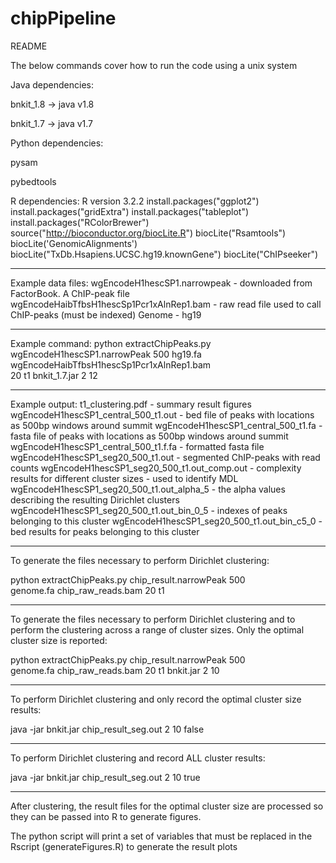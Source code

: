 # chipPipeline

README

The below commands cover how to run the code using a unix system

Java dependencies:

bnkit_1.8 -> java v1.8

bnkit_1.7 -> java v1.7

Python dependencies:

pysam

pybedtools


R dependencies:
R version 3.2.2
install.packages("ggplot2")
install.packages("gridExtra")
install.packages("tableplot")
install.packages("RColorBrewer")
source("http://bioconductor.org/biocLite.R")
biocLite("Rsamtools")
biocLite('GenomicAlignments')
biocLite("TxDb.Hsapiens.UCSC.hg19.knownGene")
biocLite("ChIPseeker")

-------------------------------------------------------------------------
Example data files:
wgEncodeH1hescSP1.narrowpeak - downloaded from FactorBook. A ChIP-peak file
wgEncodeHaibTfbsH1hescSp1Pcr1xAlnRep1.bam - raw read file used to call ChIP-peaks (must be indexed)
Genome - hg19

-------------------------------------------------------------------------
Example command:
python extractChipPeaks.py wgEncodeH1hescSP1.narrowPeak 500 hg19.fa \
wgEncodeHaibTfbsH1hescSp1Pcr1xAlnRep1.bam \
20 t1 bnkit_1.7.jar 2 12

-------------------------------------------------------------------------
Example output:
t1_clustering.pdf - summary result figures
wgEncodeH1hescSP1_central_500_t1.out - bed file of peaks with locations as 500bp windows around summit
wgEncodeH1hescSP1_central_500_t1.fa - fasta file of peaks with locations as 500bp windows around summit
wgEncodeH1hescSP1_central_500_t1.f.fa - formatted fasta file
wgEncodeH1hescSP1_seg20_500_t1.out - segmented ChIP-peaks with read counts
wgEncodeH1hescSP1_seg20_500_t1.out_comp.out - complexity results for different cluster sizes - used to identify MDL
wgEncodeH1hescSP1_seg20_500_t1.out_alpha_5 - the alpha values describing the resulting Dirichlet clusters
wgEncodeH1hescSP1_seg20_500_t1.out_bin_0_5 - indexes of peaks belonging to this cluster
wgEncodeH1hescSP1_seg20_500_t1.out_bin_c5_0 - bed results for peaks belonging to this cluster

-------------------------------------------------------------------------

To generate the files necessary to perform Dirichlet clustering:

python extractChipPeaks.py chip_result.narrowPeak 500 \
genome.fa chip_raw_reads.bam 20 t1 

-------------------------------------------------------------------------

To generate the files necessary to perform Dirichlet clustering and
to perform the clustering across a range of cluster sizes. Only
the optimal cluster size is reported:

python extractChipPeaks.py chip_result.narrowPeak 500 \
genome.fa chip_raw_reads.bam 20 t1 bnkit.jar 2 10

-------------------------------------------------------------------------

To perform Dirichlet clustering and only record the optimal cluster
size results:

java -jar bnkit.jar chip_result_seg.out 2 10 false

-------------------------------------------------------------------------

To perform Dirichlet clustering and record ALL cluster results:

java -jar bnkit.jar chip_result_seg.out 2 10 true

-------------------------------------------------------------------------

After clustering, the result files for the optimal cluster size
are processed so they can be passed into R to generate figures.

The python script will print a set of variables that must be replaced
in the Rscript (generateFigures.R) to generate the result plots
